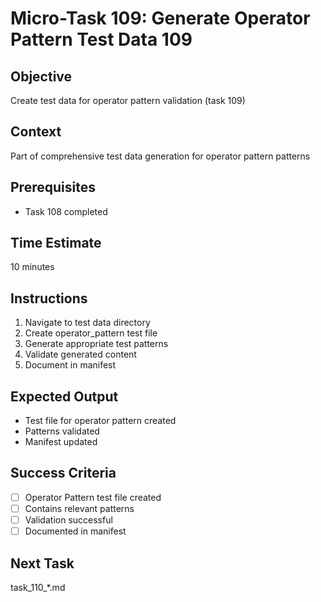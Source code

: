 # Micro-Task 109: Generate Operator Pattern Test Data 109

## Objective
Create test data for operator pattern validation (task 109)

## Context
Part of comprehensive test data generation for operator pattern patterns

## Prerequisites
- Task 108 completed

## Time Estimate
10 minutes

## Instructions
1. Navigate to test data directory
2. Create operator_pattern test file
3. Generate appropriate test patterns
4. Validate generated content
5. Document in manifest

## Expected Output
- Test file for operator pattern created
- Patterns validated
- Manifest updated

## Success Criteria
- [ ] Operator Pattern test file created
- [ ] Contains relevant patterns
- [ ] Validation successful
- [ ] Documented in manifest

## Next Task
task_110_*.md